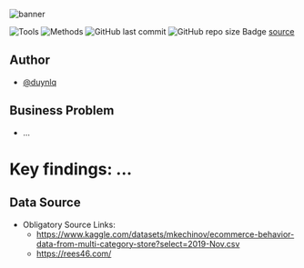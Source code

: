 ![banner](images/hotel_incentive.png)

![Tools](https://img.shields.io/badge/Tools-Python,_SQL,_Tableau-yellow)
![Methods](https://img.shields.io/badge/Methods-Webscraping,_NLP,_Supervised_ML-red)
![GitHub last commit](https://img.shields.io/github/last-commit/duynlq/storytelling-user-behavior)
![GitHub repo size](https://img.shields.io/github/repo-size/duynlq/storytelling-user-behavior)
Badge [source](https://shields.io/)

## Author
- [@duynlq](https://github.com/duynlq)

## Business Problem
- ...

# Key findings: ...

## Data Source

- Obligatory Source Links:
  - https://www.kaggle.com/datasets/mkechinov/ecommerce-behavior-data-from-multi-category-store?select=2019-Nov.csv
  - https://rees46.com/
